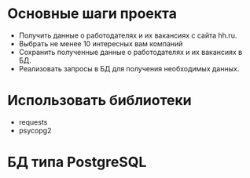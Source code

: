 # Основные шаги проекта
- Получить данные о работодателях и их вакансиях с сайта hh.ru. 
- Выбрать не менее 10 интересных вам компаний
- Сохранить полученные данные о работодателях и их вакансиях в БД.
- Реализовать запросы в БД для получения необходимых данных.

# Использовать библиотеки
- requests
- psycopg2

# БД типа PostgreSQL

